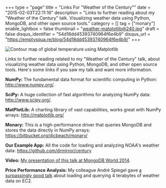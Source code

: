 +++
type = "page"
title = "Links For \"Weather of the Century\""
date = "2015-02-03T22:11:16"
description = "Links to further reading about my \"Weather of the Century\" talk. Visualizing weather data using Python, MongoDB, and other open source tools."
category = []
tag = ["monary"]
enable_lightbox = false
thumbnail = "weather-matplotlib@240.jpg"
draft = false
disqus_identifier = "54d18dd45393740964f6e4b9"
disqus_url = "https://emptysqua.re/blog/54d18dd45393740964f6e4b9/"
+++

<p><img style="display:block; margin-left:auto; margin-right:auto;" src="weather-matplotlib.jpg" alt="Contour map of global temperature using Matplotlib" title="Contour map of global temperature using Matplotlib" /></p>
<p>Links to further reading related to my "Weather of the Century" talk, about visualizing weather data using Python, MongoDB, and other open source tools. Here's some links if you saw my talk and want more information.</p>
<p><strong>NumPy:</strong> The fundamental data format for scientific computing in Python: <a href="http://www.numpy.org/">http://www.numpy.org/</a>.</p>
<p><strong>SciPy:</strong> A huge collection of fast algorithms for analyzing NumPy data: <a href="http://www.scipy.org/">http://www.scipy.org/</a>.</p>
<p><strong>MatPlotLib:</strong> A charting library of vast capabilities, works great with NumPy arrays: <a href="http://matplotlib.org/">http://matplotlib.org/</a></p>
<p><strong>Monary:</strong> This is a high-performance driver that queries MongoDB and stores the data directly in NumPy arrays: <a href="https://bitbucket.org/djcbeach/monary/">https://bitbucket.org/djcbeach/monary/</a></p>
<p><strong>Our Example App:</strong> All the code for loading and analyzing NOAA's weather data: <a href="https://github.com/drmirror/century">https://github.com/drmirror/century</a></p>
<p><strong>Video:</strong> <a href="https://www.mongodb.com/presentations/weather-century-part-3-visualization">My presentation of this talk at MongoDB World 2014</a>.</p>
<p><strong>Price Performance Analysis:</strong> My colleague Andr&eacute; Spiegel gave <a href="http://www.mongodb.com/presentations/weather-century-part-2-high-performance">a surpassingly good talk</a> about loading and querying 4 terabytes of weather data on EC2.</p>
